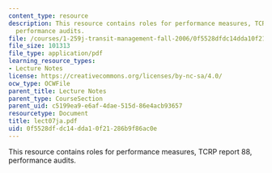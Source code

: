 ```yaml
---
content_type: resource
description: This resource contains roles for performance measures, TCRP report 88,
  performance audits.
file: /courses/1-259j-transit-management-fall-2006/0f5528dfdc14dda10f21286b9f86ac0e_lect07ja.pdf
file_size: 101313
file_type: application/pdf
learning_resource_types:
- Lecture Notes
license: https://creativecommons.org/licenses/by-nc-sa/4.0/
ocw_type: OCWFile
parent_title: Lecture Notes
parent_type: CourseSection
parent_uid: c5199ea9-e6af-4dae-515d-86e4acb93657
resourcetype: Document
title: lect07ja.pdf
uid: 0f5528df-dc14-dda1-0f21-286b9f86ac0e
---
```

This resource contains roles for performance measures, TCRP report 88, performance audits.